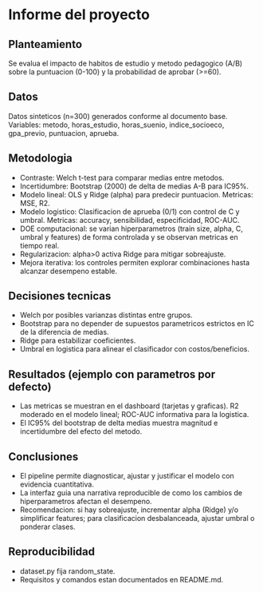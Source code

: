 # Informe del proyecto

## Planteamiento
Se evalua el impacto de habitos de estudio y metodo pedagogico (A/B) sobre la puntuacion (0-100) y la probabilidad de aprobar (>=60).

## Datos
Datos sinteticos (n=300) generados conforme al documento base. Variables: metodo, horas_estudio, horas_suenio, indice_socioeco, gpa_previo, puntuacion, aprueba.

## Metodologia
- Contraste: Welch t-test para comparar medias entre metodos.
- Incertidumbre: Bootstrap (2000) de delta de medias A-B para IC95%.
- Modelo lineal: OLS y Ridge (alpha) para predecir puntuacion. Metricas: MSE, R2.
- Modelo logistico: Clasificacion de aprueba (0/1) con control de C y umbral. Metricas: accuracy, sensibilidad, especificidad, ROC-AUC.
- DOE computacional: se varian hiperparametros (train size, alpha, C, umbral y features) de forma controlada y se observan metricas en tiempo real.
- Regularizacion: alpha>0 activa Ridge para mitigar sobreajuste.
- Mejora iterativa: los controles permiten explorar combinaciones hasta alcanzar desempeno estable.

## Decisiones tecnicas
- Welch por posibles varianzas distintas entre grupos.
- Bootstrap para no depender de supuestos parametricos estrictos en IC de la diferencia de medias.
- Ridge para estabilizar coeficientes.
- Umbral en logistica para alinear el clasificador con costos/beneficios.

## Resultados (ejemplo con parametros por defecto)
- Las metricas se muestran en el dashboard (tarjetas y graficas). R2 moderado en el modelo lineal; ROC-AUC informativa para la logistica.
- El IC95% del bootstrap de delta medias muestra magnitud e incertidumbre del efecto del metodo.

## Conclusiones
- El pipeline permite diagnosticar, ajustar y justificar el modelo con evidencia cuantitativa.
- La interfaz guia una narrativa reproducible de como los cambios de hiperparametros afectan el desempeno.
- Recomendacion: si hay sobreajuste, incrementar alpha (Ridge) y/o simplificar features; para clasificacion desbalanceada, ajustar umbral o ponderar clases.

## Reproducibilidad
- dataset.py fija random_state.
- Requisitos y comandos estan documentados en README.md.

